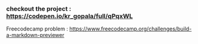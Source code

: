 ### checkout the project : https://codepen.io/kr_gopala/full/qPqxWL

Freecodecamp problem : https://www.freecodecamp.org/challenges/build-a-markdown-previewer
